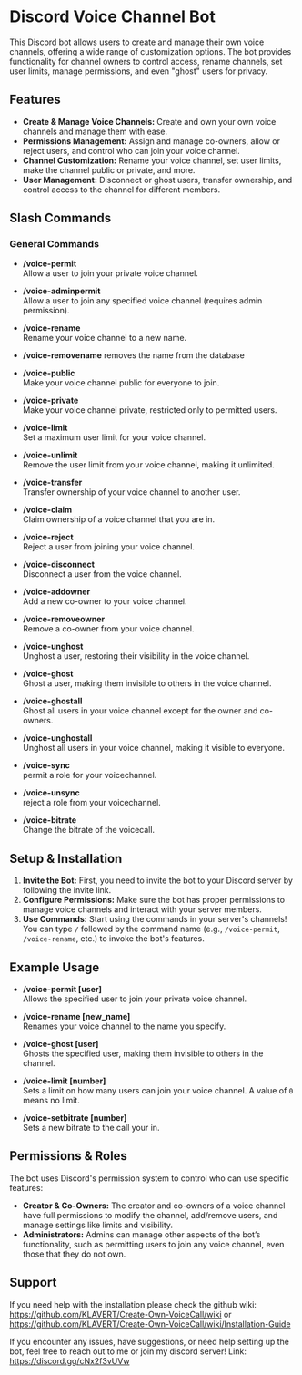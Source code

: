# Discord Voice Channel Bot

This Discord bot allows users to create and manage their own voice channels, offering a wide range of customization options. The bot provides functionality for channel owners to control access, rename channels, set user limits, manage permissions, and even "ghost" users for privacy.

## Features

- **Create & Manage Voice Channels:** Create and own your own voice channels and manage them with ease.
- **Permissions Management:** Assign and manage co-owners, allow or reject users, and control who can join your voice channel.
- **Channel Customization:** Rename your voice channel, set user limits, make the channel public or private, and more.
- **User Management:** Disconnect or ghost users, transfer ownership, and control access to the channel for different members.

## Slash Commands

### **General Commands**
- **/voice-permit**  
  Allow a user to join your private voice channel.
  
- **/voice-adminpermit**  
  Allow a user to join any specified voice channel (requires admin permission).
  
- **/voice-rename**  
  Rename your voice channel to a new name.

- **/voice-removename**
  removes the name from the database

- **/voice-public**  
  Make your voice channel public for everyone to join.

- **/voice-private**  
  Make your voice channel private, restricted only to permitted users.

- **/voice-limit**  
  Set a maximum user limit for your voice channel.

- **/voice-unlimit**  
  Remove the user limit from your voice channel, making it unlimited.

- **/voice-transfer**  
  Transfer ownership of your voice channel to another user.

- **/voice-claim**  
  Claim ownership of a voice channel that you are in.

- **/voice-reject**  
  Reject a user from joining your voice channel.

- **/voice-disconnect**  
  Disconnect a user from the voice channel.

- **/voice-addowner**  
  Add a new co-owner to your voice channel.

- **/voice-removeowner**  
  Remove a co-owner from your voice channel.

- **/voice-unghost**  
  Unghost a user, restoring their visibility in the voice channel.

- **/voice-ghost**  
  Ghost a user, making them invisible to others in the voice channel.

- **/voice-ghostall**  
  Ghost all users in your voice channel except for the owner and co-owners.

- **/voice-unghostall**  
  Unghost all users in your voice channel, making it visible to everyone.

- **/voice-sync**  
  permit a role for your voicechannel.

- **/voice-unsync**  
  reject a role from your voicechannel.

- **/voice-bitrate**  
  Change the bitrate of the voicecall.

## Setup & Installation

1. **Invite the Bot:** First, you need to invite the bot to your Discord server by following the invite link.
2. **Configure Permissions:** Make sure the bot has proper permissions to manage voice channels and interact with your server members.
3. **Use Commands:** Start using the commands in your server's channels! You can type `/` followed by the command name (e.g., `/voice-permit`, `/voice-rename`, etc.) to invoke the bot's features.

## Example Usage

- **/voice-permit [user]**  
  Allows the specified user to join your private voice channel.

- **/voice-rename [new_name]**  
  Renames your voice channel to the name you specify.

- **/voice-ghost [user]**  
  Ghosts the specified user, making them invisible to others in the channel.

- **/voice-limit [number]**  
  Sets a limit on how many users can join your voice channel. A value of `0` means no limit.

- **/voice-setbitrate [number]**  
  Sets a new bitrate to the call your in.

## Permissions & Roles

The bot uses Discord's permission system to control who can use specific features:

- **Creator & Co-Owners:** The creator and co-owners of a voice channel have full permissions to modify the channel, add/remove users, and manage settings like limits and visibility.
- **Administrators:** Admins can manage other aspects of the bot’s functionality, such as permitting users to join any voice channel, even those that they do not own.

## Support

If you need help with the installation please check the github wiki: 
https://github.com/KLAVERT/Create-Own-VoiceCall/wiki
or
https://github.com/KLAVERT/Create-Own-VoiceCall/wiki/Installation-Guide

If you encounter any issues, have suggestions, or need help setting up the bot, feel free to reach out to me or join my discord server!
Link: https://discord.gg/cNx2f3vUVw
